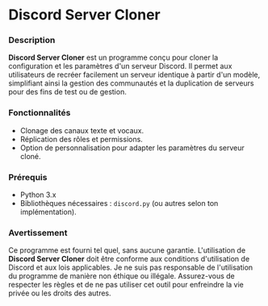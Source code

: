 # Discord Server Cloner

### Description
**Discord Server Cloner** est un programme conçu pour cloner la configuration et les paramètres d'un serveur Discord. Il permet aux utilisateurs de recréer facilement un serveur identique à partir d'un modèle, simplifiant ainsi la gestion des communautés et la duplication de serveurs pour des fins de test ou de gestion.

### Fonctionnalités
- Clonage des canaux texte et vocaux.
- Réplication des rôles et permissions.
- Option de personnalisation pour adapter les paramètres du serveur cloné.

### Prérequis
- Python 3.x
- Bibliothèques nécessaires : `discord.py` (ou autres selon ton implémentation).

### Avertissement
Ce programme est fourni tel quel, sans aucune garantie. L'utilisation de **Discord Server Cloner** doit être conforme aux conditions d'utilisation de Discord et aux lois applicables. Je ne suis pas responsable de l'utilisation du programme de manière non éthique ou illégale. Assurez-vous de respecter les règles et de ne pas utiliser cet outil pour enfreindre la vie privée ou les droits des autres.
